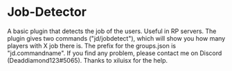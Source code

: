 # Job-Detector
A basic plugin that detects the job of the users. Useful in RP servers. 
The plugin gives two commands ("jd/jobdetect"), which will show you how many players with X job there is. The prefix for the groups.json is "jd.commandname".
If you find any problem, please contact me on Discord (Deaddiamond123#5065).
Thanks to xiluisx for the help. 
